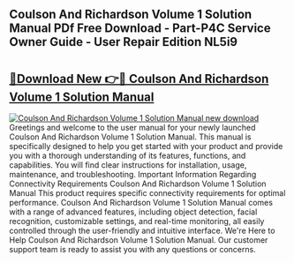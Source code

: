 ## Coulson And Richardson Volume 1 Solution Manual PDf Free Download - Part-P4C Service Owner Guide - User Repair Edition NL5i9

# <h2><a href="http://bc78330.oget.top/?id=Coulson+And+Richardson+Volume+1+Solution+Manual">🔗Download New 👉🔴 Coulson And Richardson Volume 1 Solution Manual</a></h2>

[![Coulson And Richardson Volume 1 Solution Manual new download](https://i.imgur.com/5g1atiW.png)](http://bc78330.oget.top/?id=Coulson+And+Richardson+Volume+1+Solution+Manual)
Greetings and welcome to the user manual for your newly launched Coulson And Richardson Volume 1 Solution Manual. This manual is specifically designed to help you get started with your product and provide you with a thorough understanding of its features, functions, and capabilities. You will find clear instructions for installation, usage, maintenance, and troubleshooting. Important Information Regarding Connectivity Requirements Coulson And Richardson Volume 1 Solution Manual This product requires specific connectivity requirements for optimal performance. Coulson And Richardson Volume 1 Solution Manual comes with a range of advanced features, including object detection, facial recognition, customizable settings, and real-time monitoring, all easily controlled through the user-friendly and intuitive interface. We're Here to Help Coulson And Richardson Volume 1 Solution Manual. Our customer support team is ready to assist you with any questions or concerns.
